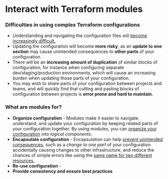 # Interact with Terraform modules


### Difficulties in using complex Terraform configurations

- Understanding and navigating the configuration files will <ins>become increasingly difficult.</ins>
- Updating the configuration will become **more risky**, as an **update to one section** may cause unintended consequences to **other parts** of your configuration.
- There will be an **increasing amount of duplication** of similar blocks of configuration, for instance when configuring separate dev/staging/production environments, which will cause an increasing burden when updating those parts of your configuration.
- You may wish to share parts of your configuration between projects and teams, and will quickly find that cutting and pasting blocks of configuration between projects is **error prone and hard to maintain.**

### What are modules for?

- **Organize configuration** - Modules make it easier to navigate, understand, and update your configuration by keeping related parts of your configuration together. By using modules, you can <ins>organize your configuration</ins> into *logical components*.
- **Encapsulate configuration** - Encapsulation can help <ins>prevent unintended consequences</ins>, such as a *change to one part* of your configuration accidentally causing changes to other infrastructure, and reduce the chances of simple errors like using the <ins>same name for two different resources.</ins>
- **Re-use configuration** - 
- **Provide consistency and ensure best practices**